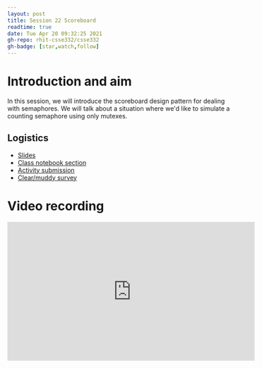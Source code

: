 ```yaml
---
layout: post
title: Session 22 Scoreboard
readtime: true
date: Tue Apr 20 09:32:25 2021
gh-repo: rhit-csse332/csse332
gh-badge: [star,watch,follow]
---
```


# Introduction and aim

In this session, we will introduce the scoreboard design pattern for dealing
with semaphores. We will talk about a situation where we'd like to simulate a
counting semaphore using only mutexes. 

## Logistics

- [Slides](https://rosehulman-my.sharepoint.com/:p:/g/personal/noureddi_rose-hulman_edu/Eed1AQW9bKZFtjE-DsnQtrgBb48HJx1FuyRIb6vKJXwa6g?e=2eq4KP)
- [Class notebook section](https://rosehulman-my.sharepoint.com/personal/noureddi_rose-hulman_edu/_layouts/OneNote.aspx?id=%2Fpersonal%2Fnoureddi_rose-hulman_edu%2FDocuments%2FClass%20Notebooks%2FCSSE%20332%20Operating%20Systems&wd=target%28_Content%20Library%2FSession%2022%20Scoreboard.one%7CF0EE8B94-0A6D-CE49-BA07-DD40958A5791%2F%29)
- [Activity submission](https://moodle.rose-hulman.edu/mod/assign/view.php?id=2708166)
- [Clear/muddy survey](https://moodle.rose-hulman.edu/mod/quiz/view.php?id=2793888)

# Video recording

<iframe width="560" height="315" src="https://www.youtube.com/embed/3cSaYhHsSxQ" title="YouTube video player" frameborder="0" allow="accelerometer; autoplay; clipboard-write; encrypted-media; gyroscope; picture-in-picture" allowfullscreen></iframe>
